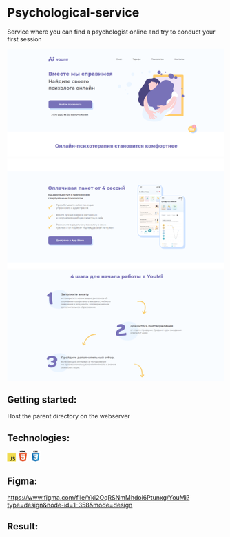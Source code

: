 # Psychological-service
<p>Service where you can find a psychologist online and try to conduct your first session</p>

![Иллюстрация к проекту](https://github.com/Diana348/Psychological-service/blob/main/project%201-1.png)
![Иллюстрация к проекту](https://github.com/Diana348/Psychological-service/blob/main/project%201-2.png)
![Иллюстрация к проекту](https://github.com/Diana348/Psychological-service/blob/main/project%201-3.png)

## Getting started:
Host the parent directory on the webserver
  
## Technologies:
<code><img height="20" src="https://raw.githubusercontent.com/github/explore/80688e429a7d4ef2fca1e82350fe8e3517d3494d/topics/javascript/javascript.png"></code>
<code><img height="25" src="https://raw.githubusercontent.com/github/explore/80688e429a7d4ef2fca1e82350fe8e3517d3494d/topics/html/html.png"></code>
<code><img height="25" src="https://raw.githubusercontent.com/github/explore/80688e429a7d4ef2fca1e82350fe8e3517d3494d/topics/css/css.png"></code>

## Figma:
https://www.figma.com/file/Yki2OqRSNmMhdoi6Ptunxg/YouMi?type=design&node-id=1-358&mode=design

## Result:
